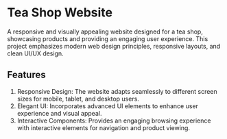# Tea Shop Website

A responsive and visually appealing website designed for a tea shop, showcasing products and providing an engaging user experience. This project emphasizes modern web design principles, responsive layouts, and clean UI/UX design.

## Features

1. Responsive Design: The website adapts seamlessly to different screen sizes for mobile, tablet, and desktop users.
2. Elegant UI: Incorporates advanced UI elements to enhance user experience and visual appeal.
3. Interactive Components: Provides an engaging browsing experience with interactive elements for navigation and product viewing.
